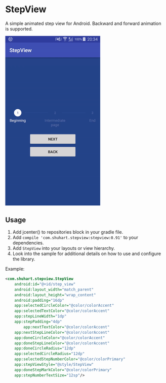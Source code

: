 StepView
======================

A simple animated step view for Android. Backward and forward animation is supported.

<img src="/images/sample.gif" alt="Sample" width="300px" />

Usage
-----

1. Add jcenter() to repositories block in your gradle file.
2. Add `compile 'com.shuhart.stepview:stepview:0.91'` to your dependencies.
2. Add `StepView` into your layouts or view hierarchy.
3. Look into the sample for additional details on how to use and configure the library.

Example:

```xml
<com.shuhart.stepview.StepView
	android:id="@+id/step_view"
	android:layout_width="match_parent"
	android:layout_height="wrap_content"
	android:padding="16dp"
	app:selectedCircleColor="@color/colorAccent"
	app:selectedTextColor="@color/colorAccent"
	app:stepLineWidth="1dp"
	app:stepPadding="4dp"
        app:nextTextColor="@color/colorAccent"
	app:nextStepLineColor="@color/colorAccent"
	app:doneCircleColor="@color/colorAccent"
	app:doneStepLineColor="@color/colorAccent"
	app:doneCircleRadius="12dp"
	app:selectedCircleRadius="12dp"
	app:selectedStepNumberColor="@color/colorPrimary"
	app:stepViewStyle="@style/StepView"
	app:doneStepMarkColor="@color/colorPrimary"
	app:stepNumberTextSize="12sp"/>
```
